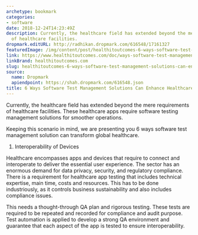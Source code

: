 ```yaml
---
archetype: bookmark
categories:
- software
date: 2018-12-24T14:23:49Z
description: Currently, the healthcare field has extended beyond the mere requirements
  of healthcare facilities.
dropmark.editURL: http://radhikan.dropmark.com/616548/17161327
featuredImage: /img/content/post/healthitoutcomes-6-ways-software-test-management-solutions-can-enhance-healthcare-apps.JPG
link: https://www.healthitoutcomes.com/doc/ways-software-test-management-solutions-can-enhance-healthcare-apps-0001
linkBrand: healthitoutcomes.com
slug: healthitoutcomes-6-ways-software-test-management-solutions-can-enhance-healthcare-apps
source:
  name: Dropmark
  apiendpoint: https://shah.dropmark.com/616548.json
title: 6 Ways Software Test Management Solutions Can Enhance Healthcare Apps
---
```

Currently, the healthcare field has extended beyond the mere requirements of healthcare facilities. These healthcare apps require software testing management solutions for smoother operations.

Keeping this scenario in mind, we are presenting you 6 ways software test management solution can transform global healthcare.

1. Interoperability of Devices

Healthcare encompasses apps and devices that require to connect and interoperate to deliver the essential user experience. The sector has an enormous demand for data privacy, security, and regulatory compliance. There is a requirement for healthcare app testing that includes technical expertise, main time, costs and resources. This has to be done industriously, as it controls business sustainability and also includes compliance issues.

This needs a thought-through QA plan and rigorous testing. These tests are required to be repeated and recorded for compliance and audit purpose. Test automation is applied to develop a strong QA environment and guarantee that each aspect of the app is tested to ensure interoperability.

